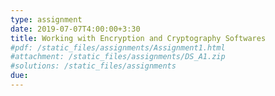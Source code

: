 ```yaml
---
type: assignment
date: 2019-07-07T4:00:00+3:30
title: Working with Encryption and Cryptography Softwares
#pdf: /static_files/assignments/Assignment1.html
#attachment: /static_files/assignments/DS_A1.zip
#solutions: /static_files/assignments
due: 
---
```

